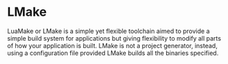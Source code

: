 # LMake
LuaMake or LMake is a simple yet flexible toolchain aimed to provide a simple build system for applications but giving flexibility to modify all parts of how your application is built. LMake is not a project generator, instead, using a configuration file provided LMake builds all the binaries specified.
